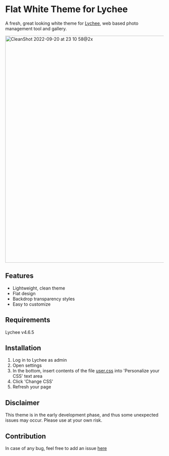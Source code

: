 # Flat White Theme for Lychee
A fresh, great looking white theme for [Lychee](https://github.com/LycheeOrg/Lychee), web based photo management tool and gallery.

<img width="720" alt="CleanShot 2022-09-20 at 23 10 58@2x" src="https://user-images.githubusercontent.com/364877/191355362-ea179cdf-2613-48fe-9f19-e256303a0323.png">

## Features
- Lightweight, clean theme
- Flat design
- Backdrop transparency styles
- Easy to customize

## Requirements
Lychee v4.6.5

## Installation
1. Log in to Lychee as admin
1. Open settings
1. In the bottom, insert contents of the file [user.css](https://github.com/Renset/lychee-flat-white-theme/blob/main/user.css) into 'Personalize your CSS' text area
1. Click 'Change CSS'
1. Refresh your page

## Disclaimer
This theme is in the early development phase, and thus some unexpected issues may occur. Please use at your own risk.

## Contribution
In case of any bug, feel free to add an issue [here](https://github.com/Renset/lychee-flat-white-theme/issues)
